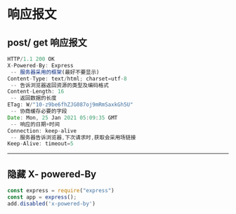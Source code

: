 # 响应报文

## post/  get 响应报文

```javascript
HTTP/1.1 200 OK
X-Powered-By: Express
 -- 服务器采用的框架(最好不要显示)
Content-Type: text/html; charset=utf-8
 -- 告诉浏览器返回资源的类型及编码格式 
Content-Length: 16
 -- 返回数据的长度 
ETag: W/"10-z9be6fhZJG087oj9mRmSaxkGh5U"
 -- 协商缓存必要的字段
Date: Mon, 25 Jan 2021 05:09:35 GMT
 -- 响应的日期+时间
Connection: keep-alive
 -- 服务器告诉浏览器,下次请求时,获取会采用场链接
Keep-Alive: timeout=5
```

---

## 隐藏 X- powered-By

```javascript
const express = require("express")
const app = express();
add.disabled('x-powered-by')
```

